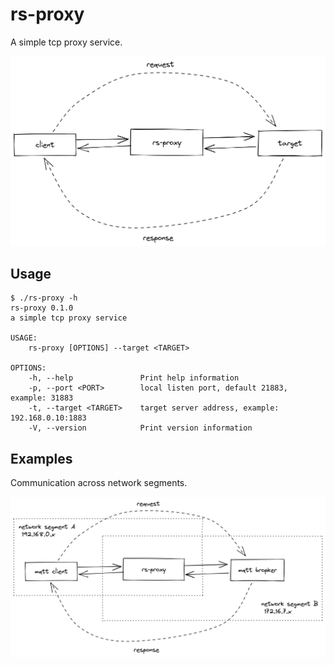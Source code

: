 # rs-proxy
A simple tcp proxy service.

![rs-proxy](./doc/rs-proxy.png)

## Usage
```shell
$ ./rs-proxy -h
rs-proxy 0.1.0
a simple tcp proxy service

USAGE:
    rs-proxy [OPTIONS] --target <TARGET>

OPTIONS:
    -h, --help               Print help information
    -p, --port <PORT>        local listen port, default 21883, example: 31883
    -t, --target <TARGET>    target server address, example: 192.168.0.10:1883
    -V, --version            Print version information

```

## Examples
Communication across network segments.

![](./doc/rs-proxy-mqtt.png)